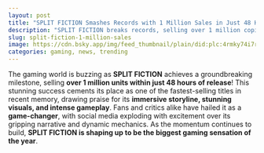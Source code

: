 ```yaml
---
layout: post
title: "SPLIT FICTION Smashes Records with 1 Million Sales in Just 48 Hours!"
description: "SPLIT FICTION breaks records, selling over 1 million copies in just 48 hours. Discover why this game is the hottest release of the year!"
slug: split-fiction-1-million-sales
image: https://cdn.bsky.app/img/feed_thumbnail/plain/did:plc:4rmky74i7rgckeq2y5rytvxc/bafkreihng6imbful6xce3i5h4ct7esfliatnmyq6wt6n64e2zxdlkxgzaq@jpeg
categories: gaming, news, trending
---
```


The gaming world is buzzing as **SPLIT FICTION** achieves a groundbreaking milestone, selling **over 1 million units within just 48 hours of release**! This stunning success cements its place as one of the fastest-selling titles in recent memory, drawing praise for its **immersive storyline, stunning visuals, and intense gameplay**. Fans and critics alike have hailed it as a **game-changer**, with social media exploding with excitement over its gripping narrative and dynamic mechanics. As the momentum continues to build, **SPLIT FICTION is shaping up to be the biggest gaming sensation of the year**.
